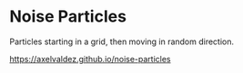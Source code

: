 # Noise Particles
Particles starting in a grid, then moving in random direction.

https://axelvaldez.github.io/noise-particles
